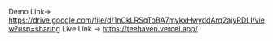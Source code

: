 Demo Link-> https://drive.google.com/file/d/1nCkLRSqToBA7mykxHwyddArq2ajyRDLI/view?usp=sharing
Live Link -> https://teehaven.vercel.app/
